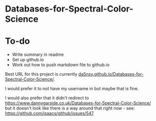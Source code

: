 # Databases-for-Spectral-Color-Science

# To-do

- Write summary in readme
- Set up github.io
- Work out how to push markdown file to github.io

Best URL for this project is currently [da5nsy.github.io/Databases-for-Spectral-Color-Science/](//da5nsy.github.io/Databases-for-Spectral-Color-Science/).

I would prefer it to not have my username in but maybe that is fine.

I would also prefer that it didn't redirect to https://www.dannygarside.co.uk/Databases-for-Spectral-Color-Science/ but it doesn't look like there is a way around that right now - see: https://github.com/isaacs/github/issues/547
